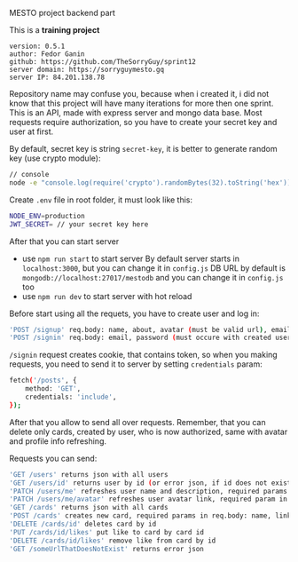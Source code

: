 MESTO project backend part

This is a **training project**
```
version: 0.5.1
author: Fedor Ganin 
github: https://github.com/TheSorryGuy/sprint12
server domain: https://sorryguymesto.gq
server IP: 84.201.138.78
```
Repository name may confuse you, because when i created it, i did not know that this project will have many
iterations for more then one sprint.
This is an API, made with express server and mongo data base.
Most requests require authorization, so you have to create your secret key and user at first.

By default, secret key is string ```secret-key```, it is better to generate random key (use crypto module):
```sh
// console
node -e "console.log(require('crypto').randomBytes(32).toString('hex'));"
```

Create ```.env``` file in root folder, it must look like this:
```sh
NODE_ENV=production
JWT_SECRET= // your secret key here
```
After that you can start server
- use ```npm run start``` to start server
By default server starts in ```localhost:3000```, but you can change it in ```config.js```
DB URL by default is ```mongodb://localhost:27017/mestodb``` and you can change it in ```config.js``` too
- use ```npm run dev``` to start server with hot reload

Before start using all the requets, you have to create user and log in:

```sh
'POST /signup' req.body: name, about, avatar (must be valid url), email (must be valid email), password
'POST /signin' req.body: email, password (must occure with created user params)
```
```/signin``` request creates cookie, that contains token, so when you making requests, you need to send it to server by setting ```credentials``` param:
```sh
fetch('/posts', {
    method: 'GET',
    credentials: 'include',
});
```
After that you allow to send all over requests. Remember, that you can delete only cards, created by user, who is now authorized,
same with avatar and profile info refreshing.

Requests you can send:
```sh
'GET /users' returns json with all users
'GET /users/id' returns user by id (or error json, if id does not exist)
'PATCH /users/me' refreshes user name and description, required params in req.body: name, about
'PATCH /users/me/avatar' refreshes user avatar link, required param in req.body - avatar (must be valid url)
'GET /cards' returns json with all cards
'POST /cards' creates new card, required params in req.body: name, link (must be valid url)
'DELETE /cards/id' deletes card by id
'PUT /cards/id/likes' put like to card by card id
'DELETE /cards/id/likes' remove like from card by id
'GET /someUrlThatDoesNotExist' returns error json
```
